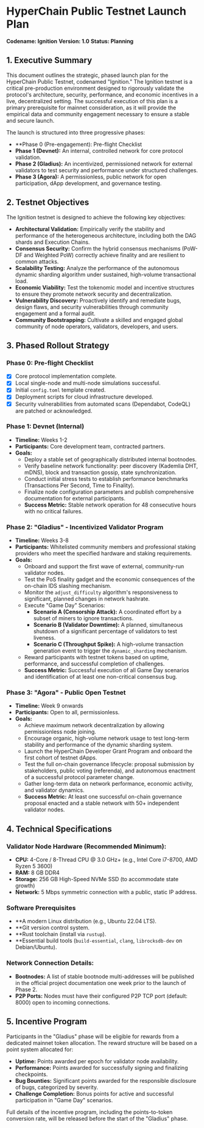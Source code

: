 # **HyperChain Public Testnet Launch Plan**

**Codename: Ignition** **Version: 1.0** **Status: Planning**

## **1\. Executive Summary**

This document outlines the strategic, phased launch plan for the HyperChain Public Testnet, codenamed "Ignition." The Ignition testnet is a critical pre-production environment designed to rigorously validate the protocol's architecture, security, performance, and economic incentives in a live, decentralized setting. The successful execution of this plan is a primary prerequisite for mainnet consideration, as it will provide the empirical data and community engagement necessary to ensure a stable and secure launch.

The launch is structured into three progressive phases:
* **Phase 0 (Pre-engagement): Pre-flight Checklist
* **Phase 1 (Devnet):** An internal, controlled network for core protocol validation.  
* **Phase 2 (Gladius):** An incentivized, permissioned network for external validators to test security and performance under structured challenges.  
* **Phase 3 (Agora):** A permissionless, public network for open participation, dApp development, and governance testing.

## **2\. Testnet Objectives**

The Ignition testnet is designed to achieve the following key objectives:

* **Architectural Validation:** Empirically verify the stability and performance of the heterogeneous architecture, including both the DAG shards and Execution Chains.  
* **Consensus Security:** Confirm the hybrid consensus mechanisms (PoW-DF and Weighted PoW) correctly achieve finality and are resilient to common attacks.  
* **Scalability Testing:** Analyze the performance of the autonomous dynamic sharding algorithm under sustained, high-volume transactional load.  
* **Economic Viability:** Test the tokenomic model and incentive structures to ensure they promote network security and decentralization.  
* **Vulnerability Discovery:** Proactively identify and remediate bugs, design flaws, and security vulnerabilities through community engagement and a formal audit.  
* **Community Bootstrapping:** Cultivate a skilled and engaged global community of node operators, validators, developers, and users.

## **3\. Phased Rollout Strategy**

### **Phase 0: Pre-flight Checklist**

  * [x] Core protocol implementation complete.
  * [x] Local single-node and multi-node simulations successful.
  * [x] Initial `config.toml` template created.
  * [x] Deployment scripts for cloud infrastructure developed.
  * [x] Security vulnerabilities from automated scans (Dependabot, CodeQL) are patched or acknowledged.

### **Phase 1: Devnet (Internal)**

* **Timeline:** Weeks 1-2  
* **Participants:** Core development team, contracted partners.  
* **Goals:**  
  * Deploy a stable set of geographically distributed internal bootnodes.  
  * Verify baseline network functionality: peer discovery (Kademlia DHT, mDNS), block and transaction gossip, state synchronization.  
  * Conduct initial stress tests to establish performance benchmarks (Transactions Per Second, Time to Finality).  
  * Finalize node configuration parameters and publish comprehensive documentation for external participants.  
  * **Success Metric:** Stable network operation for 48 consecutive hours with no critical failures.

### **Phase 2: "Gladius" \- Incentivized Validator Program**

* **Timeline:** Weeks 3-8  
* **Participants:** Whitelisted community members and professional staking providers who meet the specified hardware and staking requirements.  
* **Goals:**  
  * Onboard and support the first wave of external, community-run validator nodes.  
  * Test the PoS finality gadget and the economic consequences of the on-chain IDS slashing mechanism.  
  * Monitor the `adjust_difficulty` algorithm's responsiveness to significant, planned changes in network hashrate.  
  * Execute "Game Day" Scenarios:  
    * **Scenario A (Censorship Attack):** A coordinated effort by a subset of miners to ignore transactions.  
    * **Scenario B (Validator Downtime):** A planned, simultaneous shutdown of a significant percentage of validators to test liveness.  
    * **Scenario C (Throughput Spike):** A high-volume transaction generation event to trigger the `dynamic_sharding` mechanism.  
  * Reward participants with testnet tokens based on uptime, performance, and successful completion of challenges.  
  * **Success Metric:** Successful execution of all Game Day scenarios and identification of at least one non-critical consensus bug.

### **Phase 3: "Agora" \- Public Open Testnet**

* **Timeline:** Week 9 onwards  
* **Participants:** Open to all, permissionless.  
* **Goals:**  
  * Achieve maximum network decentralization by allowing permissionless node joining.  
  * Encourage organic, high-volume network usage to test long-term stability and performance of the dynamic sharding system.  
  * Launch the HyperChain Developer Grant Program and onboard the first cohort of testnet dApps.  
  * Test the full on-chain governance lifecycle: proposal submission by stakeholders, public voting (referenda), and autonomous enactment of a successful protocol parameter change.  
  * Gather long-term data on network performance, economic activity, and validator dynamics.  
  * **Success Metric:** At least one successful on-chain governance proposal enacted and a stable network with 50+ independent validator nodes.

## **4\. Technical Specifications**

### **Validator Node Hardware (Recommended Minimum):**

* **CPU:** 4-Core / 8-Thread CPU @ 3.0 GHz+ (e.g., Intel Core i7-8700, AMD Ryzen 5 3600\)  
* **RAM:** 8 GB DDR4  
* **Storage:** 256 GB High-Speed NVMe SSD (to accommodate state growth)  
* **Network:** 5 Mbps symmetric connection with a public, static IP address.

### **Software Prerequisites**
* **A modern Linux distribution (e.g., Ubuntu 22.04 LTS).
* **Git version control system.
* **Rust toolchain (install via `rustup`).
* **Essential build tools (`build-essential`, `clang`, `librocksdb-dev` on Debian/Ubuntu).

### **Network Connection Details:**

* **Bootnodes:** A list of stable bootnode multi-addresses will be published in the official project documentation one week prior to the launch of Phase 2\.  
* **P2P Ports:** Nodes must have their configured P2P TCP port (default: 8000\) open to incoming connections.

## **5\. Incentive Program**

Participants in the "Gladius" phase will be eligible for rewards from a dedicated mainnet token allocation. The reward structure will be based on a point system allocated for:

* **Uptime:** Points awarded per epoch for validator node availability.  
* **Performance:** Points awarded for successfully signing and finalizing checkpoints.  
* **Bug Bounties:** Significant points awarded for the responsible disclosure of bugs, categorized by severity.  
* **Challenge Completion:** Bonus points for active and successful participation in "Game Day" scenarios.

Full details of the incentive program, including the points-to-token conversion rate, will be released before the start of the "Gladius" phase.


